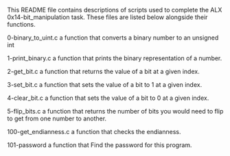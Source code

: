 This README file contains descriptions of scripts used to complete the ALX 0x14-bit_manipulation task. These files are listed below alongside their functions.

0-binary_to_uint.c
a function that converts a binary number to an unsigned int

1-print_binary.c
a function that prints the binary representation of a number.

2-get_bit.c
a function that returns the value of a bit at a given index.

3-set_bit.c
a function that sets the value of a bit to 1 at a given index.

4-clear_bit.c
a function that sets the value of a bit to 0 at a given index.

5-flip_bits.c
a function that returns the number of bits you would need to flip to get from one number to another.

100-get_endianness.c
a function that checks the endianness.

101-password
a function that Find the password for this program.
